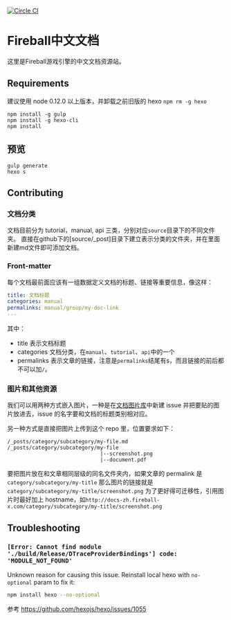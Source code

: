 [![Circle CI](https://circleci.com/gh/fireball-x/docs-en.svg?style=svg)](https://circleci.com/gh/fireball-x/docs-en)

# Fireball中文文档

这里是Fireball游戏引擎的中文文档资源站。

## Requirements

建议使用 node 0.12.0 以上版本，并卸载之前旧版的 hexo
`npm rm -g hexo`

```
npm install -g gulp
npm install -g hexo-cli
npm install
```

## 预览

```
gulp generate
hexo s
```

## Contributing

### 文档分类

文档目前分为 tutorial，manual, api 三类，分别对应`source`目录下的不同文件夹。
直接在github下的[source/_post]目录下建立表示分类的文件夹，并在里面新建md文件即可添加文档。

### Front-matter

每个文档最前面应该有一组数据定义文档的标题、链接等重要信息，像这样：

```yaml
title: 文档标题
categories: manual
permalinks: manual/group/my-doc-link
---
```

其中：
- title 表示文档标题
- categories 文档分类，在`manual`、`tutorial`、`api`中的一个
- permalinks 表示文章的链接，注意是`permalinks`结尾有s，而且链接的前后都不可以加`/`。

### 图片和其他资源

我们可以用两种方式嵌入图片，一种是在[文档图片库](https://github.com/fireball-x/document-images/issues)中新建 issue 并把要贴的图片放进去，issue 的名字要和文档的标题类别相对应。

另一种方式是直接把图片上传到这个 repo 里，位置要求如下：

```
/_posts/category/subcategory/my-file.md
/_posts/category/subcategory/my-file
                              |--screenshot.png
                              |--document.pdf
```  
要把图片放在和文章相同层级的同名文件夹内，如果文章的 permalink 是`category/subcategory/my-title`
那么图片的链接就是`category/subcategory/my-title/screenshot.png`
为了更好得可迁移性，引用图片时最好加上 hostname，如`http://docs-zh.fireball-x.com/category/subcategory/my-title/screenshot.png`

## Troubleshooting


 ### `[Error: Cannot find module './build/Release/DTraceProviderBindings'] code: 'MODULE_NOT_FOUND'`

 Unknown reason for causing this issue. Reinstall local hexo with `no-optional` param to fix it:

 ```bash
 npm install hexo --no-optional
 ```

 参考 https://github.com/hexojs/hexo/issues/1055

